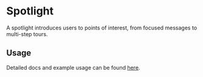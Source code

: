 # Spotlight

A spotlight introduces users to points of interest, from focused messages to multi-step tours.

## Usage

Detailed docs and example usage can be found
[here](https://atlaskit.atlassian.com/packages/design-system/spotlight).
